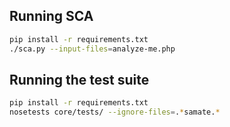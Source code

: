 ## Running SCA

```bash
pip install -r requirements.txt
./sca.py --input-files=analyze-me.php
```

## Running the test suite
```bash
pip install -r requirements.txt
nosetests core/tests/ --ignore-files=.*samate.*
```

